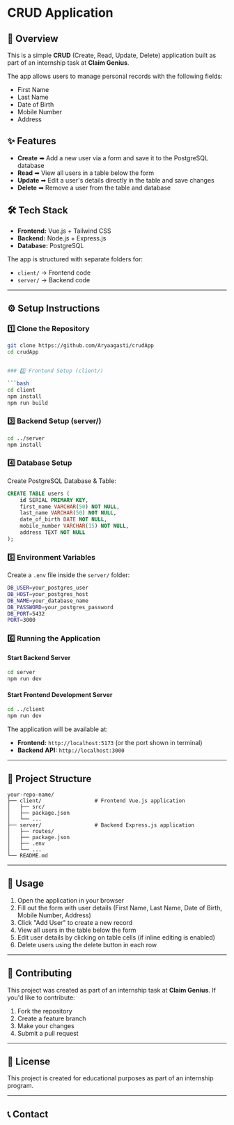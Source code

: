 # CRUD Application

## 📌 Overview

This is a simple **CRUD** (Create, Read, Update, Delete) application built as part of an internship task at **Claim Genius**.

The app allows users to manage personal records with the following fields:
- First Name
- Last Name  
- Date of Birth
- Mobile Number
- Address

## ✨ Features

- **Create** ➡ Add a new user via a form and save it to the PostgreSQL database  
- **Read** ➡ View all users in a table below the form  
- **Update** ➡ Edit a user's details directly in the table and save changes  
- **Delete** ➡ Remove a user from the table and database  

## 🛠️ Tech Stack

- **Frontend:** Vue.js + Tailwind CSS  
- **Backend:** Node.js + Express.js  
- **Database:** PostgreSQL  

The app is structured with separate folders for:
- `client/` → Frontend code  
- `server/` → Backend code  

---

## ⚙️ Setup Instructions

### 1️⃣ Clone the Repository

```bash
git clone https://github.com/Aryaagasti/crudApp
cd crudApp


### 2️⃣ Frontend Setup (client/)

```bash
cd client
npm install
npm run build
```

### 3️⃣ Backend Setup (server/)

```bash
cd ../server
npm install
```

### 4️⃣ Database Setup

Create PostgreSQL Database & Table:

```sql
CREATE TABLE users (
    id SERIAL PRIMARY KEY,
    first_name VARCHAR(50) NOT NULL,
    last_name VARCHAR(50) NOT NULL,
    date_of_birth DATE NOT NULL,
    mobile_number VARCHAR(15) NOT NULL,
    address TEXT NOT NULL
);
```

### 5️⃣ Environment Variables

Create a `.env` file inside the `server/` folder:

```bash
DB_USER=your_postgres_user
DB_HOST=your_postgres_host
DB_NAME=your_database_name
DB_PASSWORD=your_postgres_password
DB_PORT=5432
PORT=3000
```

### 6️⃣ Running the Application

#### Start Backend Server

```bash
cd server
npm run dev
```

#### Start Frontend Development Server

```bash
cd ../client
npm run dev
```

The application will be available at:
- **Frontend:** `http://localhost:5173` (or the port shown in terminal)
- **Backend API:** `http://localhost:3000`

---

## 📂 Project Structure

```
your-repo-name/
├── client/                 # Frontend Vue.js application
│   ├── src/
│   ├── package.json
│   └── ...
├── server/                 # Backend Express.js application  
│   ├── routes/
│   ├── package.json
│   ├── .env
│   └── ...
└── README.md
```

---

## 🚀 Usage

1. Open the application in your browser
2. Fill out the form with user details (First Name, Last Name, Date of Birth, Mobile Number, Address)
3. Click "Add User" to create a new record
4. View all users in the table below the form
5. Edit user details by clicking on table cells (if inline editing is enabled)
6. Delete users using the delete button in each row

---

## 🤝 Contributing

This project was created as part of an internship task at **Claim Genius**. If you'd like to contribute:

1. Fork the repository
2. Create a feature branch
3. Make your changes
4. Submit a pull request

---

## 📝 License

This project is created for educational purposes as part of an internship program.

---

## 📞 Contact

